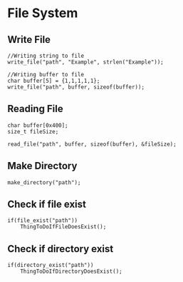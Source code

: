 # File System

## Write File
```
//Writing string to file
write_file("path", "Example", strlen("Example"));

//Writing buffer to file
char buffer[5] = {1,1,1,1,1};
write_file("path", buffer, sizeof(buffer));
```

## Reading File
```
char buffer[0x400];
size_t fileSize;

read_file("path", buffer, sizeof(buffer), &fileSize);
```

## Make Directory
```
make_directory("path");
```

## Check if file exist
```
if(file_exist("path"))
    ThingToDoIfFileDoesExist();
```

## Check if directory exist
```
if(directory_exist("path"))
    ThingToDoIfDirectoryDoesExist();
```